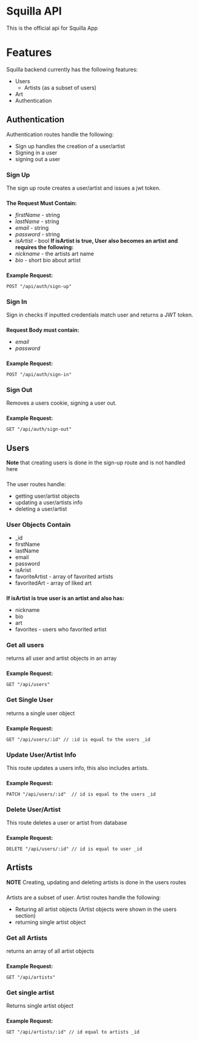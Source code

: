 # Squilla API 
This is the official api for Squilla App


# Features
Squilla backend currently has the following features:
- Users
  - Artists (as a subset of users)
- Art
- Authentication

## Authentication
Authentication routes handle the following:
- Sign up handles the creation of a user/artist 
- Signing in a user
- signing out a user
### Sign Up
The sign up route creates a user/artist and issues a jwt token.
###
**The Request Must Contain:**
- *firstName* - string
- *lastName* - string
- *email* - string
- *password*  - string
- *isArtist* - bool
**If isArtist is true, User also becomes an artist and requires the following:**
- *nickname* - the artists art name
- *bio* - short bio about artist 
###
**Example Request:**


    POST "/api/auth/sign-up"

### Sign In
Sign in checks if inputted credentials match user and returns a JWT token.
### 
**Request Body must contain:**
- *email* 
- *password*
###
**Example Request:**

    POST "/api/auth/sign-in"

### Sign Out
Removes a users cookie, signing a user out.
###
**Example Request:**

    GET "/api/auth/sign-out"

## Users
**Note** that creating users is done in the sign-up route and is not handled here
###
The user routes handle:
- getting user/artist objects
- updating a user/artists info
- deleting a user/artist 
### User Objects Contain
- _id
- firstName 
- lastName
- email
- password
- isArist
- favoriteArtist - array of favorited artists
- favoritedArt - array of liked art
###
**If isArtist is true user is an artist and also has:**
- nickname
- bio
- art
- favorites - users who favorited artist
### Get all users
returns all user and artist objects in an array
###
**Example Request:**

    GET "/api/users"


### Get Single User 
returns a single user object
###
**Example Request:**

    GET "/api/users/:id" // :id is equal to the users _id

### Update User/Artist Info
This route updates a users info, this also includes artists. 
###
**Example Request:**

    PATCH "/api/users/:id"  // id is equal to the users _id
### Delete User/Artist
This route deletes a user or artist from database
###
**Example Request:**

    DELETE "/api/users/:id" // id is equal to user _id

## Artists
**NOTE** Creating, updating and deleting artists is done in the users routes
###
Artists are a subset of user. Artist routes handle the following:
- Returing all artist objects (Artist objects were shown in the users section)
- returning single artist object
### Get all Artists 
returns an array of all artist objects
###
**Example Request:**

    GET "/api/artists"
### Get single artist
Returns single artist object
###
**Example Request:**

    GET "/api/artists/:id" // id equal to artists _id 
  